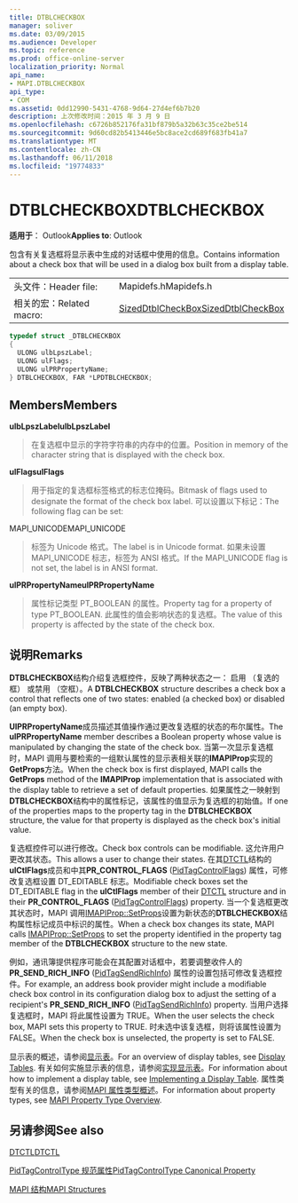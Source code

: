 ```yaml
---
title: DTBLCHECKBOX
manager: soliver
ms.date: 03/09/2015
ms.audience: Developer
ms.topic: reference
ms.prod: office-online-server
localization_priority: Normal
api_name:
- MAPI.DTBLCHECKBOX
api_type:
- COM
ms.assetid: 0dd12990-5431-4768-9d64-27d4ef6b7b20
description: 上次修改时间：2015 年 3 月 9 日
ms.openlocfilehash: c6726b852176fa31bf879b5a32b63c35ce2be514
ms.sourcegitcommit: 9d60cd82b5413446e5bc8ace2cd689f683fb41a7
ms.translationtype: MT
ms.contentlocale: zh-CN
ms.lasthandoff: 06/11/2018
ms.locfileid: "19774833"
---
```

# <a name="dtblcheckbox"></a><span data-ttu-id="5e504-103">DTBLCHECKBOX</span><span class="sxs-lookup"><span data-stu-id="5e504-103">DTBLCHECKBOX</span></span>

  
  
<span data-ttu-id="5e504-104">**适用于**： Outlook</span><span class="sxs-lookup"><span data-stu-id="5e504-104">**Applies to**: Outlook</span></span> 
  
<span data-ttu-id="5e504-105">包含有关复选框将显示表中生成的对话框中使用的信息。</span><span class="sxs-lookup"><span data-stu-id="5e504-105">Contains information about a check box that will be used in a dialog box built from a display table.</span></span> 
  
|||
|:-----|:-----|
|<span data-ttu-id="5e504-106">头文件：</span><span class="sxs-lookup"><span data-stu-id="5e504-106">Header file:</span></span>  <br/> |<span data-ttu-id="5e504-107">Mapidefs.h</span><span class="sxs-lookup"><span data-stu-id="5e504-107">Mapidefs.h</span></span>  <br/> |
|<span data-ttu-id="5e504-108">相关的宏：</span><span class="sxs-lookup"><span data-stu-id="5e504-108">Related macro:</span></span>  <br/> |[<span data-ttu-id="5e504-109">SizedDtblCheckBox</span><span class="sxs-lookup"><span data-stu-id="5e504-109">SizedDtblCheckBox</span></span>](sizeddtblcheckbox.md) <br/> |
   
```cpp
typedef struct _DTBLCHECKBOX
{
  ULONG ulbLpszLabel;
  ULONG ulFlags;
  ULONG ulPRPropertyName;
} DTBLCHECKBOX, FAR *LPDTBLCHECKBOX;

```

## <a name="members"></a><span data-ttu-id="5e504-110">Members</span><span class="sxs-lookup"><span data-stu-id="5e504-110">Members</span></span>

 <span data-ttu-id="5e504-111">**ulbLpszLabel**</span><span class="sxs-lookup"><span data-stu-id="5e504-111">**ulbLpszLabel**</span></span>
  
> <span data-ttu-id="5e504-112">在复选框中显示的字符字符串的内存中的位置。</span><span class="sxs-lookup"><span data-stu-id="5e504-112">Position in memory of the character string that is displayed with the check box.</span></span> 
    
 <span data-ttu-id="5e504-113">**ulFlags**</span><span class="sxs-lookup"><span data-stu-id="5e504-113">**ulFlags**</span></span>
  
> <span data-ttu-id="5e504-114">用于指定的复选框标签格式的标志位掩码。</span><span class="sxs-lookup"><span data-stu-id="5e504-114">Bitmask of flags used to designate the format of the check box label.</span></span> <span data-ttu-id="5e504-115">可以设置以下标记：</span><span class="sxs-lookup"><span data-stu-id="5e504-115">The following flag can be set:</span></span>
    
<span data-ttu-id="5e504-116">MAPI_UNICODE</span><span class="sxs-lookup"><span data-stu-id="5e504-116">MAPI_UNICODE</span></span> 
  
> <span data-ttu-id="5e504-117">标签为 Unicode 格式。</span><span class="sxs-lookup"><span data-stu-id="5e504-117">The label is in Unicode format.</span></span> <span data-ttu-id="5e504-118">如果未设置 MAPI_UNICODE 标志，标签为 ANSI 格式。</span><span class="sxs-lookup"><span data-stu-id="5e504-118">If the MAPI_UNICODE flag is not set, the label is in ANSI format.</span></span>
    
 <span data-ttu-id="5e504-119">**ulPRPropertyName**</span><span class="sxs-lookup"><span data-stu-id="5e504-119">**ulPRPropertyName**</span></span>
  
> <span data-ttu-id="5e504-120">属性标记类型 PT_BOOLEAN 的属性。</span><span class="sxs-lookup"><span data-stu-id="5e504-120">Property tag for a property of type PT_BOOLEAN.</span></span> <span data-ttu-id="5e504-121">此属性的值会影响状态的复选框。</span><span class="sxs-lookup"><span data-stu-id="5e504-121">The value of this property is affected by the state of the check box.</span></span>
    
## <a name="remarks"></a><span data-ttu-id="5e504-122">说明</span><span class="sxs-lookup"><span data-stu-id="5e504-122">Remarks</span></span>

<span data-ttu-id="5e504-123">**DTBLCHECKBOX**结构介绍复选框控件，反映了两种状态之一： 启用 （复选的框） 或禁用 （空框）。</span><span class="sxs-lookup"><span data-stu-id="5e504-123">A **DTBLCHECKBOX** structure describes a check box a control that reflects one of two states: enabled (a checked box) or disabled (an empty box).</span></span> 
  
<span data-ttu-id="5e504-124">**UlPRPropertyName**成员描述其值操作通过更改复选框的状态的布尔属性。</span><span class="sxs-lookup"><span data-stu-id="5e504-124">The **ulPRPropertyName** member describes a Boolean property whose value is manipulated by changing the state of the check box.</span></span> <span data-ttu-id="5e504-125">当第一次显示复选框时，MAPI 调用与要检索的一组默认属性的显示表相关联的**IMAPIProp**实现的**GetProps**方法。</span><span class="sxs-lookup"><span data-stu-id="5e504-125">When the check box is first displayed, MAPI calls the **GetProps** method of the **IMAPIProp** implementation that is associated with the display table to retrieve a set of default properties.</span></span> <span data-ttu-id="5e504-126">如果属性之一映射到**DTBLCHECKBOX**结构中的属性标记，该属性的值显示为复选框的初始值。</span><span class="sxs-lookup"><span data-stu-id="5e504-126">If one of the properties maps to the property tag in the **DTBLCHECKBOX** structure, the value for that property is displayed as the check box's initial value.</span></span> 
  
<span data-ttu-id="5e504-127">复选框控件可以进行修改。</span><span class="sxs-lookup"><span data-stu-id="5e504-127">Check box controls can be modifiable.</span></span> <span data-ttu-id="5e504-128">这允许用户更改其状态。</span><span class="sxs-lookup"><span data-stu-id="5e504-128">This allows a user to change their states.</span></span> <span data-ttu-id="5e504-129">在其[DTCTL](dtctl.md)结构的**ulCtlFlags**成员和中其**PR_CONTROL_FLAGS** ([PidTagControlFlags](pidtagcontrolflags-canonical-property.md)) 属性，可修改复选框设置 DT_EDITABLE 标志。</span><span class="sxs-lookup"><span data-stu-id="5e504-129">Modifiable check boxes set the DT_EDITABLE flag in the **ulCtlFlags** member of their [DTCTL](dtctl.md) structure and in their **PR_CONTROL_FLAGS** ([PidTagControlFlags](pidtagcontrolflags-canonical-property.md)) property.</span></span> <span data-ttu-id="5e504-130">当一个复选框更改其状态时，MAPI 调用[IMAPIProp::SetProps](imapiprop-setprops.md)设置为新状态的**DTBLCHECKBOX**结构属性标记成员中标识的属性。</span><span class="sxs-lookup"><span data-stu-id="5e504-130">When a check box changes its state, MAPI calls [IMAPIProp::SetProps](imapiprop-setprops.md) to set the property identified in the property tag member of the **DTBLCHECKBOX** structure to the new state.</span></span> 
  
<span data-ttu-id="5e504-131">例如，通讯簿提供程序可能会在其配置对话框中，若要调整收件人的**PR_SEND_RICH_INFO** ([PidTagSendRichInfo](pidtagsendrichinfo-canonical-property.md)) 属性的设置包括可修改复选框控件。</span><span class="sxs-lookup"><span data-stu-id="5e504-131">For example, an address book provider might include a modifiable check box control in its configuration dialog box to adjust the setting of a recipient's **PR_SEND_RICH_INFO** ([PidTagSendRichInfo](pidtagsendrichinfo-canonical-property.md)) property.</span></span> <span data-ttu-id="5e504-132">当用户选择复选框时，MAPI 将此属性设置为 TRUE。</span><span class="sxs-lookup"><span data-stu-id="5e504-132">When the user selects the check box, MAPI sets this property to TRUE.</span></span> <span data-ttu-id="5e504-133">时未选中该复选框，则将该属性设置为 FALSE。</span><span class="sxs-lookup"><span data-stu-id="5e504-133">When the check box is unselected, the property is set to FALSE.</span></span>
  
<span data-ttu-id="5e504-134">显示表的概述，请参阅[显示表](display-tables.md)。</span><span class="sxs-lookup"><span data-stu-id="5e504-134">For an overview of display tables, see [Display Tables](display-tables.md).</span></span> <span data-ttu-id="5e504-135">有关如何实施显示表的信息，请参阅[实现显示表](display-table-implementation.md)。</span><span class="sxs-lookup"><span data-stu-id="5e504-135">For information about how to implement a display table, see [Implementing a Display Table](display-table-implementation.md).</span></span> <span data-ttu-id="5e504-136">属性类型有关的信息，请参阅[MAPI 属性类型概述](mapi-property-type-overview.md)。</span><span class="sxs-lookup"><span data-stu-id="5e504-136">For information about property types, see [MAPI Property Type Overview](mapi-property-type-overview.md).</span></span>
  
## <a name="see-also"></a><span data-ttu-id="5e504-137">另请参阅</span><span class="sxs-lookup"><span data-stu-id="5e504-137">See also</span></span>



[<span data-ttu-id="5e504-138">DTCTL</span><span class="sxs-lookup"><span data-stu-id="5e504-138">DTCTL</span></span>](dtctl.md)
  
[<span data-ttu-id="5e504-139">PidTagControlType 规范属性</span><span class="sxs-lookup"><span data-stu-id="5e504-139">PidTagControlType Canonical Property</span></span>](pidtagcontroltype-canonical-property.md)


[<span data-ttu-id="5e504-140">MAPI 结构</span><span class="sxs-lookup"><span data-stu-id="5e504-140">MAPI Structures</span></span>](mapi-structures.md)

